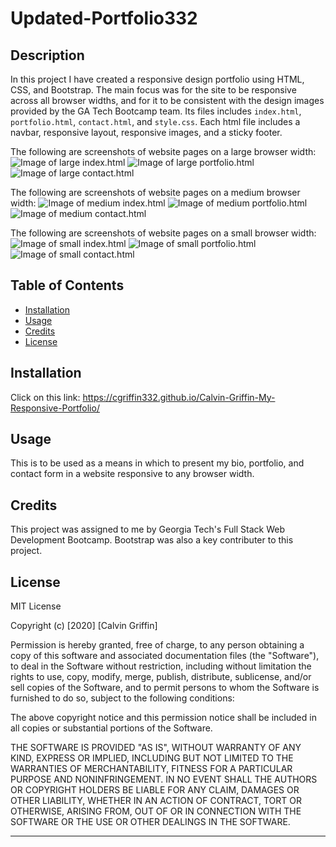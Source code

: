 # Updated-Portfolio332

## Description 

In this project I have created a responsive design portfolio using HTML, CSS, and Bootstrap. The main focus was for the site to be responsive across all browser widths, and for it to be consistent with the design images provided by the GA Tech Bootcamp team.  Its files includes `index.html`, `portfolio.html`, `contact.html`, and `style.css`. Each html file includes a navbar, responsive layout, responsive images, and a sticky footer.

The following are screenshots of website pages on a large browser width:
![Image of large index.html](./assets/images/lg-about.png)
![Image of large portfolio.html](./assets/images/lg-portfolio.png)
![Image of large contact.html](./assets/images/lg-contact.png)

The following are screenshots of website pages on a medium browser width:
![Image of medium index.html](./assets/images/md-about.png)
![Image of medium portfolio.html](./assets/images/md-portfolio.png)
![Image of medium contact.html](./assets/images/md-contact.png)

The following are screenshots of website pages on a small browser width:
![Image of small index.html](./assets/images/sm-about.png)
![Image of small portfolio.html](./assets/images/sm-portfolio.png)
![Image of small contact.html](./assets/images/sm-contact.png)


## Table of Contents 

* [Installation](#installation)
* [Usage](#usage)
* [Credits](#credits)
* [License](#license)


## Installation

Click on this link:
https://cgriffin332.github.io/Calvin-Griffin-My-Responsive-Portfolio/


## Usage 

This is to be used as a means in which to present my bio, portfolio, and contact form in a website responsive to any browser width.


## Credits

This project was assigned to me by Georgia Tech's Full Stack Web Development Bootcamp. Bootstrap was also a key contributer to this project.



## License

MIT License

Copyright (c) [2020] [Calvin Griffin]

Permission is hereby granted, free of charge, to any person obtaining a copy
of this software and associated documentation files (the "Software"), to deal
in the Software without restriction, including without limitation the rights
to use, copy, modify, merge, publish, distribute, sublicense, and/or sell
copies of the Software, and to permit persons to whom the Software is
furnished to do so, subject to the following conditions:

The above copyright notice and this permission notice shall be included in all
copies or substantial portions of the Software.

THE SOFTWARE IS PROVIDED "AS IS", WITHOUT WARRANTY OF ANY KIND, EXPRESS OR
IMPLIED, INCLUDING BUT NOT LIMITED TO THE WARRANTIES OF MERCHANTABILITY,
FITNESS FOR A PARTICULAR PURPOSE AND NONINFRINGEMENT. IN NO EVENT SHALL THE
AUTHORS OR COPYRIGHT HOLDERS BE LIABLE FOR ANY CLAIM, DAMAGES OR OTHER
LIABILITY, WHETHER IN AN ACTION OF CONTRACT, TORT OR OTHERWISE, ARISING FROM,
OUT OF OR IN CONNECTION WITH THE SOFTWARE OR THE USE OR OTHER DEALINGS IN THE
SOFTWARE.


---